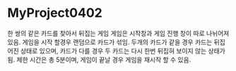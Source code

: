 # MyProject0402
한 쌍의 같은 카드를 찾아서 뒤집는 게임
게임은 시작창과 게임 진행 창이 따로 나뉘어져 있음. 게임을 시작 할경우 랜덤으로 카드가 섞임.
두개의 카드가 같을 경우 카드는 뒤집어진 상태로 있으며, 카드가 다를 경우 두 카드는 다시 한번 뒤집혀 보이지 않는 상태가 됨.
제한 시간은 총 5분이며, 게임이 끝날 경우 게임을 재시작 할 수 있음.
